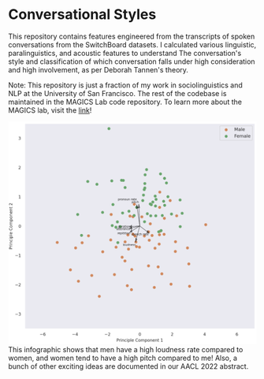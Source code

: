 # Conversational Styles
This repository contains features engineered from the transcripts of spoken conversations from the SwitchBoard datasets. I calculated various linguistic, paralinguistics, and acoustic features to understand 
The conversation's style and classification of which conversation falls under high consideration and high involvement, as per Deborah Tannen's theory. 

Note: This repository is just a fraction of my work in sociolinguistics and NLP at the University of San Francisco. The rest of the codebase is maintained in the MAGICS Lab code repository. To learn more about the MAGICS lab, visit the [link]( https://magics.cs.usfca.edu/people/)!

![](https://github.com/RN0311/conversational-styles/blob/main/biplot.png)
This infographic shows that men have a high loudness rate compared to women, and women tend to have a high pitch compared to me! Also, a bunch of other exciting ideas are documented in our AACL 2022 abstract.


